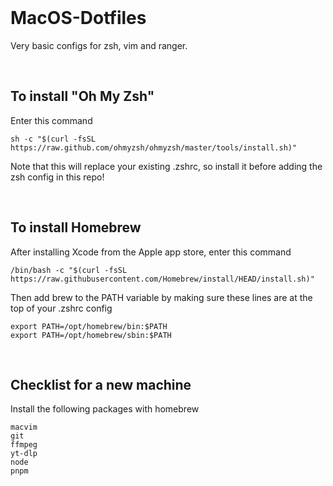 <br>

# MacOS-Dotfiles

Very basic configs for zsh, vim and ranger.

<br>

## To install "Oh My Zsh"

Enter this command

```
sh -c "$(curl -fsSL https://raw.github.com/ohmyzsh/ohmyzsh/master/tools/install.sh)"
```

Note that this will replace your existing .zshrc, so install it before adding the zsh config in this repo!

<br>

## To install Homebrew

After installing Xcode from the Apple app store, enter this command

```
/bin/bash -c "$(curl -fsSL https://raw.githubusercontent.com/Homebrew/install/HEAD/install.sh)"
```

Then add brew to the PATH variable by making sure these lines are at the top of your .zshrc config

```
export PATH=/opt/homebrew/bin:$PATH
export PATH=/opt/homebrew/sbin:$PATH
```

<br>

## Checklist for a new machine

Install the following packages with homebrew

```
macvim
git
ffmpeg
yt-dlp
node
pnpm
```
